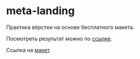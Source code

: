 # meta-landing

Практика вёрстки на основе бесплатного макета.

Посмотреть результат можно по [ссылке](https://olia-tsk.github.io/meta-landing/ "ссылка откроется в этом окне").

Ссылка на [макет](https://www.figma.com/file/bI3PBrydpOzNpmT4oLX9W9/Meta "ссылка откроется в этом окне").
